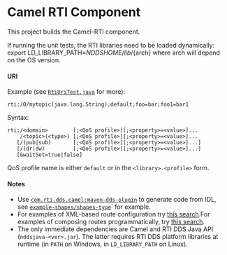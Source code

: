 Camel RTI Component 
====================

This project builds the Camel-RTI component.  

If running the unit tests, the RTI libraries need to be loaded dynamically:
        export LD_LIBRARY_PATH=$NDDSHOME/lib/${arch}
where arch will depend on the OS version.  


#### URI

Example (see [`RtiUriTest.java`](src/test/java/com/rti/dds/camel/RtiUriTest.java#L26) for more):

	rti:/0/mytopic(java.lang.String);default;foo=bar;foo1=bar1

Syntax: 

	rti:/<domain>        [;<QoS profile>][;<property>=<value>]... 
	    /<topic>(<type>) [;<QoS profile>][;<property>=<value>]...
	   [/(pub|sub)       [;<QoS profile>][;<property>=<value>]...]
	   [/(dr|dw)         [;<QoS profile>][;<property>=<value>]...]
	   [&waitSet=true|false]            

QoS profile name is either `default` or in the `<library>.<profile>` form. 

#### Notes

* Use [`com.rti.dds.camel:maven-dds-plugin`](../tools/maven-dds) to generate code from IDL, see [`example-shapes/shapes-type`](../examples/example-shapes/shapes-type)` for example.
* For examples of XML-based route configuration  try [this search](https://github.com/search?l=&q=from%28%22rti%3A%2F%22+repo%3AEdwardOst%2Fmdpnp+path%3Aexamples+language%3AXML&ref=advsearch&type=Code&utf8=%E2%9C%93).For examples of composing routes programmatically, try [this search](https://github.com/search?l=&q=from%28%22rti%3A%2F%22+repo%3AEdwardOst%2Fmdpnp+path%3Aexamples+language%3AJava&ref=advsearch&type=Code&utf8=%E2%9C%93).
* The only immediate dependencies are Camel and RTI DDS Java API (`nddsjava-<ver>.jar`). The latter requires RTI DDS platform libraries at runtime (in `PATH` on Windows, in `LD_LIBRARY_PATH` on Linux).
